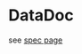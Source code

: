 # DataDoc

see [spec page](https://docs.google.com/document/d/1N6S4iC2Fg70EAlwQrhLSr4PO5EgnynJpt3gZ9Ldjat4/edit?usp=sharing)
